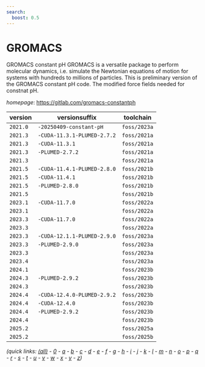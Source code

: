 ```yaml
---
search:
  boost: 0.5
---
```

# GROMACS

GROMACS constant pH  GROMACS is a versatile package to perform molecular dynamics, i.e. simulate the Newtonian equations of motion for systems with hundreds to millions of particles.  This is preliminary version of the GROMACS constant pH code. The modified force fields needed for constnat pH.

*homepage*: <https://gitlab.com/gromacs-constantph>

version | versionsuffix | toolchain
--------|---------------|----------
``2021.0`` | ``-20250409-constant-pH`` | ``foss/2023a``
``2021.3`` | ``-CUDA-11.3.1-PLUMED-2.7.2`` | ``foss/2021a``
``2021.3`` | ``-CUDA-11.3.1`` | ``foss/2021a``
``2021.3`` | ``-PLUMED-2.7.2`` | ``foss/2021a``
``2021.3`` |  | ``foss/2021a``
``2021.5`` | ``-CUDA-11.4.1-PLUMED-2.8.0`` | ``foss/2021b``
``2021.5`` | ``-CUDA-11.4.1`` | ``foss/2021b``
``2021.5`` | ``-PLUMED-2.8.0`` | ``foss/2021b``
``2021.5`` |  | ``foss/2021b``
``2023.1`` | ``-CUDA-11.7.0`` | ``foss/2022a``
``2023.1`` |  | ``foss/2022a``
``2023.3`` | ``-CUDA-11.7.0`` | ``foss/2022a``
``2023.3`` |  | ``foss/2022a``
``2023.3`` | ``-CUDA-12.1.1-PLUMED-2.9.0`` | ``foss/2023a``
``2023.3`` | ``-PLUMED-2.9.0`` | ``foss/2023a``
``2023.3`` |  | ``foss/2023a``
``2023.4`` |  | ``foss/2023a``
``2024.1`` |  | ``foss/2023b``
``2024.3`` | ``-PLUMED-2.9.2`` | ``foss/2023b``
``2024.3`` |  | ``foss/2023b``
``2024.4`` | ``-CUDA-12.4.0-PLUMED-2.9.2`` | ``foss/2023b``
``2024.4`` | ``-CUDA-12.4.0`` | ``foss/2023b``
``2024.4`` | ``-PLUMED-2.9.2`` | ``foss/2023b``
``2024.4`` |  | ``foss/2023b``
``2025.2`` |  | ``foss/2025a``
``2025.2`` |  | ``foss/2025b``


*(quick links: [(all)](../index.md) - [0](../0/index.md) - [a](../a/index.md) - [b](../b/index.md) - [c](../c/index.md) - [d](../d/index.md) - [e](../e/index.md) - [f](../f/index.md) - [g](../g/index.md) - [h](../h/index.md) - [i](../i/index.md) - [j](../j/index.md) - [k](../k/index.md) - [l](../l/index.md) - [m](../m/index.md) - [n](../n/index.md) - [o](../o/index.md) - [p](../p/index.md) - [q](../q/index.md) - [r](../r/index.md) - [s](../s/index.md) - [t](../t/index.md) - [u](../u/index.md) - [v](../v/index.md) - [w](../w/index.md) - [x](../x/index.md) - [y](../y/index.md) - [z](../z/index.md))*

